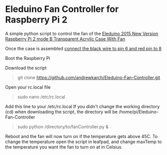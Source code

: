 # Eleduino Fan Controller for Raspberry Pi 2

A simple python script to control the fan of the [Eleduino 2015 New Version Raspberry Pi 2 mode B Transparent Acrylic Case With Fan](http://www.amazon.com/Eleduino-Version-Raspberry-Transparent-Acrylic/dp/B00ZEQ1PBI/)

Once the case is assembled [connect the black wire to pin 6 and red pin to 8](http://i.imgur.com/XryHosU.jpg)

Boot the Raspberry Pi

Download the script

> git clone https://github.com/andrewkarch/Eleduino-Fan-Controller.git

Open your rc.local file

> sudo nano /etc/rc.local

Add this line to your /etc/rc.local If you didn't change the working directory (cd) when downloading the script, the directory will be /home/pi/Eleduino-Fan-Controller

> sudo python /directory/to/fanController.py &

Reboot and the fan will now turn on if the temperature gets above 45C. To change the temperature open the script in leafpad, and change maxTemp to the temperature you want the fan to turn on at in Celsius.
